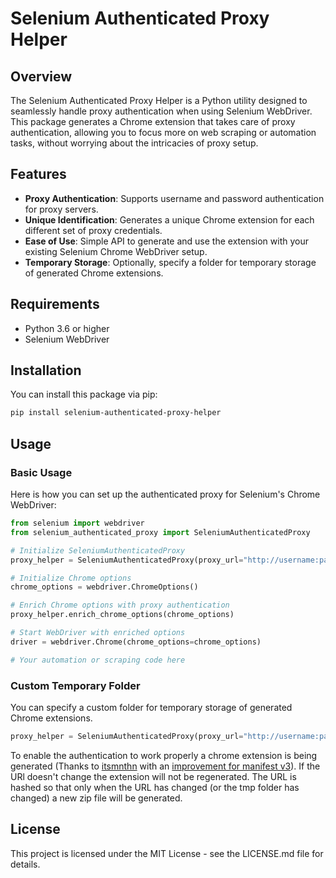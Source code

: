 # Selenium Authenticated Proxy Helper

## Overview

The Selenium Authenticated Proxy Helper is a Python utility designed to seamlessly handle proxy authentication when using Selenium WebDriver. This package generates a Chrome extension that takes care of proxy authentication, allowing you to focus more on web scraping or automation tasks, without worrying about the intricacies of proxy setup.

## Features

- **Proxy Authentication**: Supports username and password authentication for proxy servers.
- **Unique Identification**: Generates a unique Chrome extension for each different set of proxy credentials.
- **Ease of Use**: Simple API to generate and use the extension with your existing Selenium Chrome WebDriver setup.
- **Temporary Storage**: Optionally, specify a folder for temporary storage of generated Chrome extensions.

## Requirements

- Python 3.6 or higher
- Selenium WebDriver

## Installation

You can install this package via pip:

```bash
pip install selenium-authenticated-proxy-helper
```

## Usage

### Basic Usage

Here is how you can set up the authenticated proxy for Selenium's Chrome WebDriver:

```python
from selenium import webdriver
from selenium_authenticated_proxy import SeleniumAuthenticatedProxy

# Initialize SeleniumAuthenticatedProxy
proxy_helper = SeleniumAuthenticatedProxy(proxy_url="http://username:password@proxy-server.com")

# Initialize Chrome options
chrome_options = webdriver.ChromeOptions()

# Enrich Chrome options with proxy authentication
proxy_helper.enrich_chrome_options(chrome_options)

# Start WebDriver with enriched options
driver = webdriver.Chrome(chrome_options=chrome_options)

# Your automation or scraping code here
```

### Custom Temporary Folder

You can specify a custom folder for temporary storage of generated Chrome extensions.

```python
proxy_helper = SeleniumAuthenticatedProxy(proxy_url="http://username:password@proxy-server.com", tmp_folder="/path/to/tmp/folder")
```

To enable the authentication to work properly a chrome extension is being generated (Thanks to [itsmnthn](https://stackoverflow.com/a/55582859/3691763) with an [improvement for manifest v3](https://bugs.chromium.org/p/chromium/issues/detail?id=1135492)).
If the URl doesn't change the extension will not be regenerated. The URL is hashed so that only when the URL has changed (or the tmp folder has changed) a new zip file will be generated.


## License

This project is licensed under the MIT License - see the LICENSE.md file for details.

